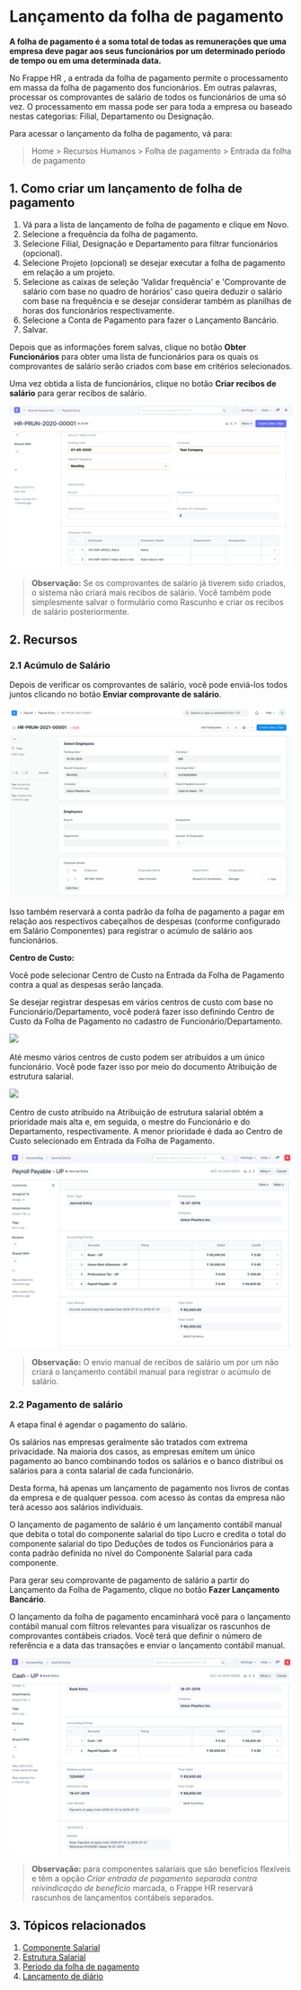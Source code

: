 # Lançamento da folha de pagamento



**A folha de pagamento é a soma total de todas as remunerações que uma empresa deve pagar aos seus funcionários por um determinado período de tempo ou em uma determinada data.**

No Frappe HR , a entrada da folha de pagamento permite o processamento em massa da folha de pagamento dos funcionários. Em outras palavras, processar os comprovantes de salário de todos os funcionários de uma só vez. O processamento em massa pode ser para toda a empresa ou baseado nestas categorias: Filial, Departamento ou Designação.

Para acessar o lançamento da folha de pagamento, vá para:


> Home > Recursos Humanos > Folha de pagamento > Entrada da folha de pagamento
> 
> 

## 1. Como criar um lançamento de folha de pagamento

1. Vá para a lista de lançamento de folha de pagamento e clique em Novo.
2. Selecione a frequência da folha de pagamento.
3. Selecione Filial, Designação e Departamento para filtrar funcionários (opcional).
4. Selecione Projeto (opcional) se desejar executar a folha de pagamento em relação a um projeto.
5. Selecione as caixas de seleção 'Validar frequência' e 'Comprovante de salário com base no quadro de horários' caso queira deduzir o salário com base na frequência e se desejar considerar também as planilhas de horas dos funcionários respectivamente.
6. Selecione a Conta de Pagamento para fazer o Lançamento Bancário.
7. Salvar.

Depois que as informações forem salvas, clique no botão **Obter Funcionários** para obter uma lista de funcionários para os quais os comprovantes de salário serão criados com base em critérios selecionados.

Uma vez obtida a lista de funcionários, clique no botão **Criar recibos de salário** para gerar recibos de salário.

![ Entrada da folha de pagamento](/files/payroll-entry-get-employees.png)


> **Observação:** Se os comprovantes de salário já tiverem sido criados, o sistema não criará mais recibos de salário. Você também pode simplesmente salvar o formulário como Rascunho e criar os recibos de salário posteriormente.
> 
> 

## 2. Recursos

### 2.1 Acúmulo de Salário

Depois de verificar os comprovantes de salário, você pode enviá-los todos juntos clicando no botão **Enviar comprovante de salário**.

 ![Payroll Entry](/files/payroll-entry.png)

Isso também reservará a conta padrão da folha de pagamento a pagar em relação aos respectivos cabeçalhos de despesas (conforme configurado em Salário Componentes) para registrar o acúmulo de salário aos funcionários.

**Centro de Custo:**

Você pode selecionar Centro de Custo na Entrada da Folha de Pagamento contra a qual as despesas serão lançada.

Se desejar registrar despesas em vários centros de custo com base no Funcionário/Departamento, você poderá fazer isso definindo Centro de Custo da Folha de Pagamento no cadastro de Funcionário/Departamento.

![](/files/ViFAtRT.png)

Até mesmo vários centros de custo podem ser atribuídos a um único funcionário. Você pode fazer isso por meio do documento Atribuição de estrutura salarial.

![](/files/hUnTWPJ.png)

Centro de custo atribuído na Atribuição de estrutura salarial obtém a prioridade mais alta e, em seguida, o mestre do Funcionário e do Departamento, respectivamente. A menor prioridade é dada ao Centro de Custo selecionado em Entrada da Folha de Pagamento.

![Entrada da Folha de Pagamento](/files/payroll-make-accrual-entry.png)


> **Observação:** O envio manual de recibos de salário um por um não criará o lançamento contábil manual para registrar o acúmulo de salário.
> 
> 

### 2.2 Pagamento de salário

A etapa final é agendar o pagamento do salário.

Os salários nas empresas geralmente são tratados com extrema privacidade. Na maioria dos casos, as empresas emitem um único pagamento ao banco combinando todos os salários e o banco distribui os salários para a conta salarial de cada funcionário.

Desta forma, há apenas um lançamento de pagamento nos livros de contas da empresa e de qualquer pessoa. com acesso às contas da empresa não terá acesso aos salários individuais.

O lançamento de pagamento de salário é um lançamento contábil manual que debita o total do componente salarial do tipo Lucro e credita o total do componente salarial do tipo Deduções de todos os Funcionários para a conta padrão definida no nível do Componente Salarial para cada componente.

Para gerar seu comprovante de pagamento de salário a partir do Lançamento da Folha de Pagamento, clique no botão **Fazer Lançamento Bancário**.

O lançamento da folha de pagamento encaminhará você para o lançamento contábil manual com filtros relevantes para visualizar os rascunhos de comprovantes contábeis criados. Você terá que definir o número de referência e a data das transações e enviar o lançamento contábil manual.

![Payroll Entry](/files/payroll-make-bank-entry.png)


> **Observação:** para componentes salariais que são benefícios flexíveis e têm a opção *Criar entrada de pagamento separada contra reivindicação de benefício* marcada, o Frappe HR reservará rascunhos de lançamentos contábeis separados.
> 
> 

## 3. Tópicos relacionados

1. [Componente Salarial](/docs/pt/human-resources/salary-component)
2. [Estrutura Salarial](/docs/pt/human-resources/salary-structure)
3. [Período da folha de pagamento](/docs/pt/human-resources/payroll-period)
4. [Lançamento de diário](/docs/pt/accounts/journal-entry)


